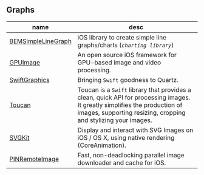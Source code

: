 ## Graphs

 name | desc |
------|------|
[BEMSimpleLineGraph](https://github.com/Boris-Em/BEMSimpleLineGraph) | iOS library to create simple line graphs/charts (*`charting library`*)
[GPUImage](https://github.com/BradLarson/GPUImage) | An open source iOS framework for GPU-based image and video processing.
[SwiftGraphics](https://github.com/schwa/SwiftGraphics) | Bringing `Swift` goodness to Quartz.
[Toucan](https://github.com/gavinbunney/Toucan) | Toucan is a `Swift` library that provides a clean, quick API for processing images. It greatly simplifies the production of images, supporting resizing, cropping and stylizing your images.
[SVGKit](https://github.com/SVGKit/SVGKit) | Display and interact with SVG Images on iOS / OS X, using native rendering (CoreAnimation).
[PINRemoteImage](https://github.com/pinterest/PINRemoteImage) | Fast, non-deadlocking parallel image downloader and cache for iOS.